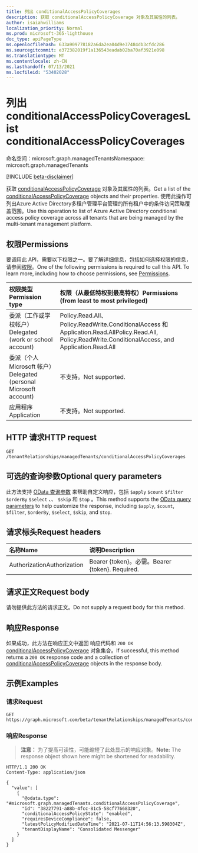 ```yaml
---
title: 列出 conditionalAccessPolicyCoverages
description: 获取 conditionalAccessPolicyCoverage 对象及其属性的列表。
author: isaiahwilliams
localization_priority: Normal
ms.prod: microsoft-365-lighthouse
doc_type: apiPageType
ms.openlocfilehash: 633a909778182a6da2ea04d9e37484db3cfdc286
ms.sourcegitcommit: e372382019f1a136543eadab02ba70af3921e098
ms.translationtype: MT
ms.contentlocale: zh-CN
ms.lasthandoff: 07/13/2021
ms.locfileid: "53402028"
---
```

# <a name="list-conditionalaccesspolicycoverages"></a><span data-ttu-id="0657c-103">列出 conditionalAccessPolicyCoverages</span><span class="sxs-lookup"><span data-stu-id="0657c-103">List conditionalAccessPolicyCoverages</span></span>
<span data-ttu-id="0657c-104">命名空间：microsoft.graph.managedTenants</span><span class="sxs-lookup"><span data-stu-id="0657c-104">Namespace: microsoft.graph.managedTenants</span></span>

[!INCLUDE [beta-disclaimer](../../includes/beta-disclaimer.md)]

<span data-ttu-id="0657c-105">获取 [conditionalAccessPolicyCoverage](../resources/managedtenants-conditionalaccesspolicycoverage.md) 对象及其属性的列表。</span><span class="sxs-lookup"><span data-stu-id="0657c-105">Get a list of the [conditionalAccessPolicyCoverage](../resources/managedtenants-conditionalaccesspolicycoverage.md) objects and their properties.</span></span> <span data-ttu-id="0657c-106">使用此操作可列出Azure Active Directory多租户管理平台管理的所有租户中的条件访问策略覆盖范围。</span><span class="sxs-lookup"><span data-stu-id="0657c-106">Use this operation to list of Azure Active Directory conditional access policy coverage across all tenants that are being managed by the multi-tenant management platform.</span></span>

## <a name="permissions"></a><span data-ttu-id="0657c-107">权限</span><span class="sxs-lookup"><span data-stu-id="0657c-107">Permissions</span></span>
<span data-ttu-id="0657c-p102">要调用此 API，需要以下权限之一。要了解详细信息，包括如何选择权限的信息，请参阅[权限](/graph/permissions-reference)。</span><span class="sxs-lookup"><span data-stu-id="0657c-p102">One of the following permissions is required to call this API. To learn more, including how to choose permissions, see [Permissions](/graph/permissions-reference).</span></span>

|<span data-ttu-id="0657c-110">权限类型</span><span class="sxs-lookup"><span data-stu-id="0657c-110">Permission type</span></span>|<span data-ttu-id="0657c-111">权限（从最低特权到最高特权）</span><span class="sxs-lookup"><span data-stu-id="0657c-111">Permissions (from least to most privileged)</span></span>|
|:---|:---|
|<span data-ttu-id="0657c-112">委派（工作或学校帐户）</span><span class="sxs-lookup"><span data-stu-id="0657c-112">Delegated (work or school account)</span></span>|<span data-ttu-id="0657c-113">Policy.Read.All、Policy.ReadWrite.ConditionalAccess 和 Application.Read.All</span><span class="sxs-lookup"><span data-stu-id="0657c-113">Policy.Read.All, Policy.ReadWrite.ConditionalAccess, and Application.Read.All</span></span>|
|<span data-ttu-id="0657c-114">委派（个人 Microsoft 帐户）</span><span class="sxs-lookup"><span data-stu-id="0657c-114">Delegated (personal Microsoft account)</span></span>|<span data-ttu-id="0657c-115">不支持。</span><span class="sxs-lookup"><span data-stu-id="0657c-115">Not supported.</span></span>|
|<span data-ttu-id="0657c-116">应用程序</span><span class="sxs-lookup"><span data-stu-id="0657c-116">Application</span></span>|<span data-ttu-id="0657c-117">不支持。</span><span class="sxs-lookup"><span data-stu-id="0657c-117">Not supported.</span></span>|

## <a name="http-request"></a><span data-ttu-id="0657c-118">HTTP 请求</span><span class="sxs-lookup"><span data-stu-id="0657c-118">HTTP request</span></span>

<!-- {
  "blockType": "ignored"
}
-->
``` http
GET /tenantRelationships/managedTenants/conditionalAccessPolicyCoverages
```

## <a name="optional-query-parameters"></a><span data-ttu-id="0657c-119">可选的查询参数</span><span class="sxs-lookup"><span data-stu-id="0657c-119">Optional query parameters</span></span>
<span data-ttu-id="0657c-120">此方法支持 [OData 查询参数](/graph/query-parameters) 来帮助自定义响应，包括 `$apply` `$count` `$filter` `$orderBy` `$select` 、、 `$skip` 和 `$top` 。</span><span class="sxs-lookup"><span data-stu-id="0657c-120">This method supports the [OData query parameters](/graph/query-parameters) to help customize the response, including `$apply`, `$count`, `$filter`, `$orderBy`, `$select`, `$skip`, and `$top`.</span></span>

## <a name="request-headers"></a><span data-ttu-id="0657c-121">请求标头</span><span class="sxs-lookup"><span data-stu-id="0657c-121">Request headers</span></span>
|<span data-ttu-id="0657c-122">名称</span><span class="sxs-lookup"><span data-stu-id="0657c-122">Name</span></span>|<span data-ttu-id="0657c-123">说明</span><span class="sxs-lookup"><span data-stu-id="0657c-123">Description</span></span>|
|:---|:---|
|<span data-ttu-id="0657c-124">Authorization</span><span class="sxs-lookup"><span data-stu-id="0657c-124">Authorization</span></span>|<span data-ttu-id="0657c-p103">Bearer {token}。必需。</span><span class="sxs-lookup"><span data-stu-id="0657c-p103">Bearer {token}. Required.</span></span>|

## <a name="request-body"></a><span data-ttu-id="0657c-127">请求正文</span><span class="sxs-lookup"><span data-stu-id="0657c-127">Request body</span></span>
<span data-ttu-id="0657c-128">请勿提供此方法的请求正文。</span><span class="sxs-lookup"><span data-stu-id="0657c-128">Do not supply a request body for this method.</span></span>

## <a name="response"></a><span data-ttu-id="0657c-129">响应</span><span class="sxs-lookup"><span data-stu-id="0657c-129">Response</span></span>

<span data-ttu-id="0657c-130">如果成功，此方法在响应正文中返回 响应代码和 `200 OK` [conditionalAccessPolicyCoverage](../resources/managedtenants-conditionalaccesspolicycoverage.md) 对象集合。</span><span class="sxs-lookup"><span data-stu-id="0657c-130">If successful, this method returns a `200 OK` response code and a collection of [conditionalAccessPolicyCoverage](../resources/managedtenants-conditionalaccesspolicycoverage.md) objects in the response body.</span></span>

## <a name="examples"></a><span data-ttu-id="0657c-131">示例</span><span class="sxs-lookup"><span data-stu-id="0657c-131">Examples</span></span>

### <a name="request"></a><span data-ttu-id="0657c-132">请求</span><span class="sxs-lookup"><span data-stu-id="0657c-132">Request</span></span>
<!-- {
  "blockType": "request",
  "name": "list_conditionalaccesspolicycoverage"
}
-->
``` http
GET https://graph.microsoft.com/beta/tenantRelationships/managedTenants/conditionalAccessPolicyCoverages
```


### <a name="response"></a><span data-ttu-id="0657c-133">响应</span><span class="sxs-lookup"><span data-stu-id="0657c-133">Response</span></span>
><span data-ttu-id="0657c-134">**注意：** 为了提高可读性，可能缩短了此处显示的响应对象。</span><span class="sxs-lookup"><span data-stu-id="0657c-134">**Note:** The response object shown here might be shortened for readability.</span></span>
<!-- {
  "blockType": "response",
  "truncated": true,
  "@odata.type": "Collection(microsoft.graph.managedTenants.conditionalAccessPolicyCoverage)"
}
-->
``` http
HTTP/1.1 200 OK
Content-Type: application/json

{
  "value": [
    {
      "@odata.type": "#microsoft.graph.managedTenants.conditionalAccessPolicyCoverage",
      "id": "38227791-a88b-4fcc-81c5-58cf77668320",
      "conditionalAccessPolicyState": "enabled",
      "requiresDeviceCompliance": false,
      "latestPolicyModifiedDateTime": "2021-07-11T14:56:13.598304Z",
      "tenantDisplayName": "Consolidated Messenger"
    }
  ]
}
```
